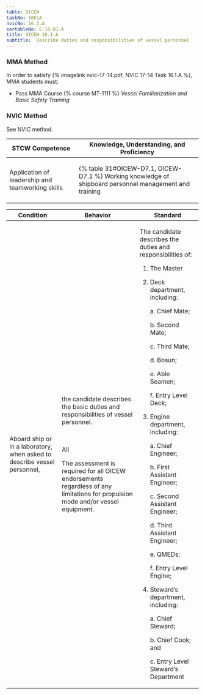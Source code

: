 ```yaml
---
table: OICEW
taskNo: 16E1A
nvicNo: 16.1.A 
sortableNo: E-16-01-A
title: OICEW 16.1.A 
subtitle:  Describe duties and responsibilities of vessel personnel
---
```



### MMA Method

In order to satisfy  {% imagelink nvic-17-14.pdf, NVIC 17-14 Task 16.1.A %}, MMA students must:

* Pass MMA Course {% course MT-1111 %}  *Vessel Familiarization and Basic Safety Training*


### NVIC Method

<a onclick="togglevisibility('nvic_methods')" >See NVIC method.</a>

<div id='nvic_methods' class='hide'>

<table>
<thead>
<tr>
<th class='forty'> STCW Competence </th>
<th class='sixty'> Knowledge, Understanding, and Proficiency </th>
</tr>
</thead>




<tbody>
<tr><td markdown='1'>

Application of leadership and teamworking skills

</td><td markdown='1'>

{% table 31#OICEW-D7.1, OICEW-D7.1 %} Working knowledge of shipboard personnel management and training

</td></tr>


</tbody>
</table>


<table>
<thead>
<tr><th class='twenty'>  Condition </th><th class='twenty'> Behavior </th><th  class='sixty'>Standard </th></tr>
</thead>
<tbody >



<tr><td markdown='1'>

Aboard ship or in a laboratory, when asked to describe vessel personnel,

</td><td markdown='1'>

the candidate describes the basic duties and responsibilities of vessel personnel.

<br>

<div class="tooltip" markdown='1'>

All

The assessment is required for all OICEW endorsements regardless of any limitations for propulsion mode and/or vessel equipment.

</div>


</td><td markdown='1'>

The candidate describes the duties and responsibilities of:

1. The Master

2. Deck department, including:

     a. Chief Mate;

     b. Second Mate;

     c. Third Mate;

     d. Bosun;

     e. Able Seamen;

     f. Entry Level Deck;

3. Engine department, including:

     a. Chief Engineer;

     b. First Assistant Engineer;

     c. Second Assistant Engineer;

     d. Third Assistant Engineer;

     e. QMEDs;

     f. Entry Level Engine;

4. Steward’s department, including:

     a. Chief Steward;

     b. Chief Cook; and

     c. Entry Level Steward’s Department

</td></tr>
</tbody>
</table>
</div>
